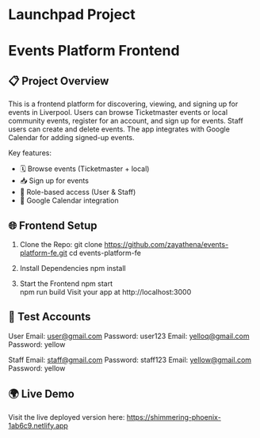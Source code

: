 # Launchpad Project
# Events Platform Frontend 

## 📋 Project Overview

This is a frontend platform for discovering, viewing, and signing up for events in Liverpool. 
Users can browse Ticketmaster events or local community events, register for an account, and sign up for events. 
Staff users can create and delete events. The app integrates with Google Calendar for adding signed-up events.

Key features:
- 🗓️ Browse events (Ticketmaster + local)
- 📥 Sign up for events
- 👥 Role-based access (User & Staff)
- 🧾 Google Calendar integration

## 🌐 Frontend Setup

1. Clone the Repo:
   git clone https://github.com/zayathena/events-platform-fe.git
   cd events-platform-fe

2. Install Dependencies 
   npm install 

3. Start the Frontend 
   npm start   
   npm run build
   Visit your app at http://localhost:3000

## 🔐 Test Accounts

User
Email: user@gmail.com    Password: user123
Email: yelloq@gmail.com  Password: yellow

Staff
Email: staff@gmail.com   Password: staff123
Email: yellow@gmail.com  Password: yellow

## 🌍 Live Demo
Visit the live deployed version here:
https://shimmering-phoenix-1ab6c9.netlify.app

